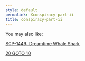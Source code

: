 ```yaml
---
style: default
permalink: Xconspiracy-part-ii
title: conspiracy-part-ii
---
```

You may also like:

[SCP-1449: Dreamtime Whale Shark](http://scp-wiki.net/scp-1449)

[20 GOTO 10](http://scp-wiki.net/20-goto-10)
